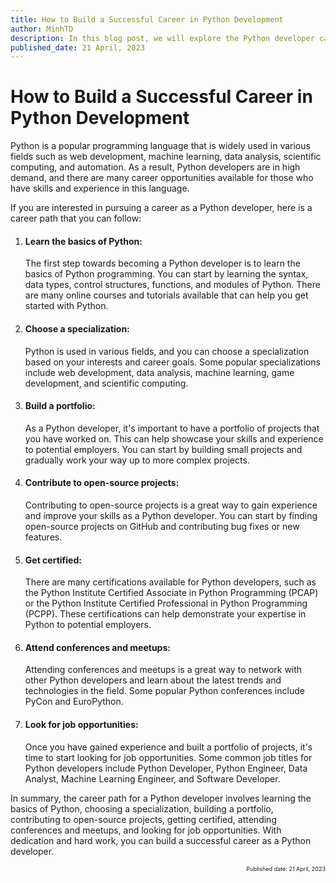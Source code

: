 ```yaml
---
title: How to Build a Successful Career in Python Development
author: MinhTD
description: In this blog post, we will explore the Python developer career path and provide tips on how to build a successful career in Python development. We will discuss the various roles and responsibilities of a Python developer, the skills and qualifications required, and the career growth opportunities available. We will also provide practical advice on how to acquire the necessary skills, gain experience, and advance your career as a Python developer. Whether you are a beginner or an experienced developer looking to switch to Python, this blog post will provide valuable insights into the Python development industry and help you take your career to the next level.
published_date: 21 April, 2023 
---
```


# How to Build a Successful Career in Python Development 

Python is a popular programming language that is widely used in various fields such as web development, machine learning, data analysis, scientific computing, and automation. As a result, Python developers are in high demand, and there are many career opportunities available for those who have skills and experience in this language.

If you are interested in pursuing a career as a Python developer, here is a career path that you can follow:

1. <h4>Learn the basics of Python:</h4> The first step towards becoming a Python developer is to learn the basics of Python programming. You can start by learning the syntax, data types, control structures, functions, and modules of Python. There are many online courses and tutorials available that can help you get started with Python.

2. <h4>Choose a specialization:</h4> Python is used in various fields, and you can choose a specialization based on your interests and career goals. Some popular specializations include web development, data analysis, machine learning, game development, and scientific computing.

3. <h4>Build a portfolio:</h4> As a Python developer, it's important to have a portfolio of projects that you have worked on. This can help showcase your skills and experience to potential employers. You can start by building small projects and gradually work your way up to more complex projects.

4. <h4>Contribute to open-source projects:</h4> Contributing to open-source projects is a great way to gain experience and improve your skills as a Python developer. You can start by finding open-source projects on GitHub and contributing bug fixes or new features.

5. <h4>Get certified:</h4> There are many certifications available for Python developers, such as the Python Institute Certified Associate in Python Programming (PCAP) or the Python Institute Certified Professional in Python Programming (PCPP). These certifications can help demonstrate your expertise in Python to potential employers.

6. <h4>Attend conferences and meetups:</h4> Attending conferences and meetups is a great way to network with other Python developers and learn about the latest trends and technologies in the field. Some popular Python conferences include PyCon and EuroPython.

7. <h4>Look for job opportunities:</h4> Once you have gained experience and built a portfolio of projects, it's time to start looking for job opportunities. Some common job titles for Python developers include Python Developer, Python Engineer, Data Analyst, Machine Learning Engineer, and Software Developer.

In summary, the career path for a Python developer involves learning the basics of Python, choosing a specialization, building a portfolio, contributing to open-source projects, getting certified, attending conferences and meetups, and looking for job opportunities. With dedication and hard work, you can build a successful career as a Python developer.

<div style="text-align: right; font-size: xx-small;"> Published date: 21 April, 2023 </div>